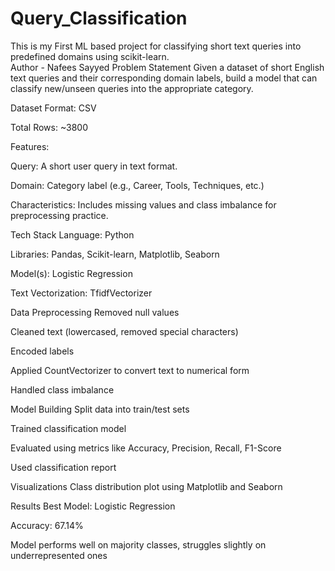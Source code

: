 # Query_Classification
This is my First ML based project for classifying short text queries into predefined domains using scikit-learn.
<br>
Author - Nafees Sayyed
 Problem Statement
Given a dataset of short English text queries and their corresponding domain labels, build a model that can classify new/unseen queries into the appropriate category.

 Dataset
Format: CSV

Total Rows: ~3800

Features:

Query: A short user query in text format.

Domain: Category label (e.g., Career, Tools, Techniques, etc.)

Characteristics: Includes missing values and class imbalance for preprocessing practice.

 Tech Stack
Language: Python

Libraries: Pandas, Scikit-learn, Matplotlib, Seaborn

Model(s): Logistic Regression

Text Vectorization: TfidfVectorizer

 Data Preprocessing
Removed null values

Cleaned text (lowercased, removed special characters)

Encoded labels

Applied CountVectorizer to convert text to numerical form

Handled class imbalance


 Model Building
Split data into train/test sets

Trained classification model

Evaluated using metrics like Accuracy, Precision, Recall, F1-Score

Used classification report

 Visualizations
Class distribution plot using Matplotlib and Seaborn

 Results
Best Model: Logistic Regression

Accuracy: 67.14%

Model performs well on majority classes, struggles slightly on underrepresented ones

